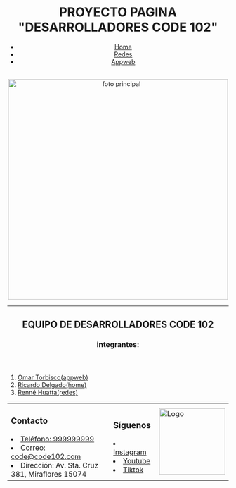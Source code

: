 <!DOCTYPE html>
<html lang="en">

<head>
    <meta charset="UTF-8">
    <meta name="viewport" content="width=device-width, initial-scale=1.0">
    <title>Presentaacion Pagina</title>
    <link rel="stylesheet" href="styles.css">
</head>

<body>
    <header>
        <h1>PROYECTO PAGINA "DESARROLLADORES CODE 102"</h1>
        <nav>
            <ul>
                <li><a href="https://omartpiza.github.io/HTML/index.html">Home</a> </li>
                <li><a href="#https://omartpiza.github.io/HTML/redes.html">Redes</a></li>
                <li><a href="https://omartpiza.github.io/HTML/appweb.html">Appweb</a></li>
            </ul>
        </nav>
        <br>
        <div style="text-align: center;">
        <img src="https://img.freepik.com/fotos-premium/joven-reclina-ia-generativa-creo-silla-codificacion-tres-computadoras_28914-6735.jpg?w=826"
            alt="foto principal" width="500">
        </div>
        <hr>
        <div style="text-align: center;">
        <h2>EQUIPO DE DESARROLLADORES CODE 102 </h2>
        <h3>integrantes:</h3>
        </div>
    </header>
    <footer>
        <div >
        <ol>
            <li>
            <a href="https://github.com/omartpiza/HTML">Omar Torbisco(appweb)</a>
            </li>
            <li>
            <a href="">Ricardo Delgado(home)</a>
            </li>
            <li>
            <a href="">Renné Huatta(redes)</a>
            </li>
        </ol>
        </div>
    <footer>
            <table>
                <tb>
                    <td>
                        <h3>Contacto</h3>
                        <lu>
                            <li>
                                <a href="tel:999999999">Teléfono: 999999999</a>
                            </li>
                            <li>
                                <a href="mailto:code@code102.com">Correo: code@code102.com</a>
                            </li>
                            <li>
                                Dirección: Av. Sta. Cruz 381, Miraflores 15074 
                            </li>
                        </lu>
                    </td>
                    <td>
                        <h3>Síguenos</h3>
                        <lu>
                            <li>
                                <a href="https://www.instagram.com/">Instagram</a>
                            </li>
                            <li>
                                <a href="https://www.youtube.com/?hl=es">Youtube</a>
                            </li>
                            <li>
                                <a href="https://www.tiktok.com/es/">Tiktok</a>
                            </li>
                        </lu>
                    </td>
                    <td>
                        <img src="https://img.freepik.com/vector-gratis/codigo-degradado-logotipo-desarrollo_23-2148813743.jpg?w=740&t=st=1710507906~exp=1710508506~hmac=c188a82f99b431a3492b2dd21a5c4a9e5003a6ede8430a608f3dcd88047f7438" alt="Logo" width="150">
                    </td>
                </tb>
            </table>
    </footer>
</body>

</html>